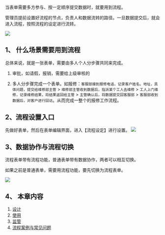 
当表单需要多方参与、按一定顺序提交数据时，就要用到流程。

管理员提前设置好流程的节点，负责人和数据流转的路径。一旦数据提交后，就会进入流程，按照流程的设定进行流转。

![](http://bbs.baibaoyun.com/data/attachment/forum/201705/22/114903xwj62wox0nfctlfc.png)


## 1、 什么场景需要用到流程

总体来说，就是一张表单，需要由多人个人分步骤共同来完成。

1. 审批，如请假，报销，需要给上级审核的

2. 多人分步骤完成一个表单。如报修：`客服部接到报修电话，记录客户姓名，地址，具体问题，提交给维修部主管` > `维修部主管收到数据后，指派某个工人去维修` > `工人上门维修，记录维修结果，将结果返回给主管` > `主管确认后，将数据提交回客服部` > `客服部收到数据后，对客户进行回访`。从而完成一整个的报修工作流程。

## 2、流程设置入口

先做好表单，然后在表单编辑界面，进入【流程设定】进行设置。
![](http://bbs.baibaoyun.com/data/attachment/forum/201705/22/150422d4xyoe4oyuq6voui.png)


## 3、数据协作与流程切换

流程表单带有流程功能，普通表单带有数据协作，两者可以相互切换。

如果之前是普通表单，需要用流程功能，要先切换为流程表单。

![](http://docfiles.baibaoyun.com/Fvs_U6Eph6E1s-i8JJpiZ3UHs7QW)

## 4、 本章内容

1. [设计](设计.md)
1. [使用](使用.md)
1. [监管](监管.md)
1. [流程案例与常见问题](流程案例与常见问题.md)
